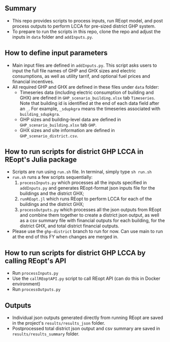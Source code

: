 ## Summary
- This repo provides scripts to process inputs, run REopt model, and post process outputs to perform LCCA for pre-sized district GHP system.
- To prepare to run the scripts in this repo, clone the repo and adjust the inputs in `data` folder and `addInputs.py`.

## How to define input parameters
- Main input files are defined in `addInputs.py`. This script asks users to input the full file names of GHP and GHX sizes and electric consumptions, as well as utility tarrif, and optional fuel prices and financial incentives.
- All required GHP and GHX are defined in these files under `data` folder:
  - Timeseries data (including electric consumption of building and GHX) are defined in `GHP_scenario_building.xlsx` tab `Timeseries`. Note that building id is identified at the end of each data field after an `_`. For example, `_sdupkgra` means the timeseries associated with `building_sdupkgra`.
  - GHP sizes and building-level data are defined in `GHP_scenario_building.xlsx` tab `GHP`.
  - GHX sizes and site information are defined in `GHP_scenario_district.csv`. 

## How to run scripts for district GHP LCCA in REopt's Julia package
- Scripts are run using `run.sh` file. In terminal, simply type `sh run.sh`
- `run.sh` runs a few scripts sequentially:
    1) `processInputs.py` which processes all the inputs specified in `addInputs.py` and generates REopt-format json inputs file for the buildings and the district GHX;
    2) `runREopt.jl` which runs REopt to perform LCCA for each of the buildings and the district GHX;
    3) `processOutputs.py` which processes all the json outputs from REopt and combine them together to create a district json output, as well as a csv summary file with financial outputs for each building, for the district GHX, and total district financial outputs.
- Please use the `ghp-district` branch to run for now. Can use main to run at the end of this FY when changes are merged in.

## How to run scripts for district GHP LCCA by calling REopt's API
- Run `processInputs.py`
- Use the `callREoptAPI.py` script to call REopt API (can do this in Docker environment)
- Run `processOutputs.py`

## Outputs
- Individual json outputs generated directly from running REopt are saved in the project's `results/results_json` folder.
- Postprocessed total district json output and csv summary are saved in `results/results_summary` folder.


